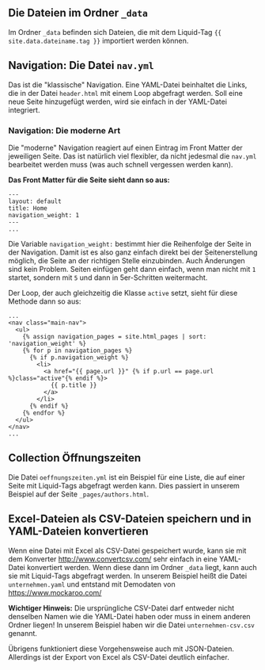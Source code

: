 ## Die Dateien im Ordner `_data`

Im Ordner `_data` befinden sich Dateien, die mit dem Liquid-Tag `{{ site.data.dateiname.tag }}` importiert werden können.

## Navigation: Die Datei ``nav.yml``

Das ist die "klassische" Navigation. Eine YAML-Datei beinhaltet die Links, die in der Datei `header.html` mit einem Loop abgefragt werden. Soll eine neue Seite hinzugefügt werden, wird sie einfach in der YAML-Datei integriert.

### Navigation: Die moderne Art

Die "moderne" Navigation reagiert auf einen Eintrag im Front Matter der jeweiligen Seite. Das ist natürlich viel flexibler, da nicht jedesmal die `nav.yml` bearbeitet werden muss (was auch schnell vergessen werden kann).

**Das Front Matter für die Seite sieht dann so aus:**

~~~~~~~~~~~~~~~~~~~
---
layout: default
title: Home
navigation_weight: 1
---
...
~~~~~~~~~~~~~~~~~~~

Die Variable `navigation_weight:` bestimmt hier die Reihenfolge der Seite in der Navigation. Damit ist es also ganz einfach direkt bei der Seitenerstellung möglich, die Seite an der richtigen Stelle einzubinden. Auch Änderungen sind kein Problem. Seiten einfügen geht dann einfach, wenn man nicht mit `1` startet, sondern mit `5` und dann in 5er-Schritten weitermacht.

Der Loop, der auch gleichzeitig die Klasse `active` setzt, sieht für diese Methode dann so aus:

~~~~~~~~~~~~~~~~~~~
...
<nav class="main-nav">
  <ul>
    {% assign navigation_pages = site.html_pages | sort: 'navigation_weight' %}
    {% for p in navigation_pages %}
      {% if p.navigation_weight %}
        <li>
          <a href="{{ page.url }}" {% if p.url == page.url %}class="active"{% endif %}>
            {{ p.title }}
          </a>
        </li>
      {% endif %}
    {% endfor %}
  </ul>
</nav>
...
~~~~~~~~~~~~~~~~~~~

## Collection Öffnungszeiten

Die Datei `oeffnungszeiten.yml` ist ein Beispiel für eine Liste, die auf einer Seite mit Liquid-Tags abgefragt werden kann. Dies passiert in unserem Beispiel auf der Seite `_pages/authors.html`.

## Excel-Dateien als CSV-Dateien speichern und in YAML-Dateien konvertieren

Wenn eine Datei mit Excel als CSV-Datei gespeichert wurde, kann sie mit dem Konverter http://www.convertcsv.com/ sehr einfach in eine YAML-Datei konvertiert werden. Wenn diese dann im Ordner `_data` liegt, kann auch sie mit Liquid-Tags abgefragt werden. In unserem Beispiel heißt die Datei `unternehmen.yaml` und entstand mit Demodaten von https://www.mockaroo.com/

**Wichtiger Hinweis:** Die ursprüngliche CSV-Datei darf entweder nicht denselben Namen wie die YAML-Datei haben oder muss in einem anderen Ordner liegen! In unserem Beispiel haben wir die Datei `unternehmen-csv.csv` genannt.

Übrigens funktioniert diese Vorgehensweise auch mit JSON-Dateien. Allerdings ist der Export von Excel als CSV-Datei deutlich einfacher.


